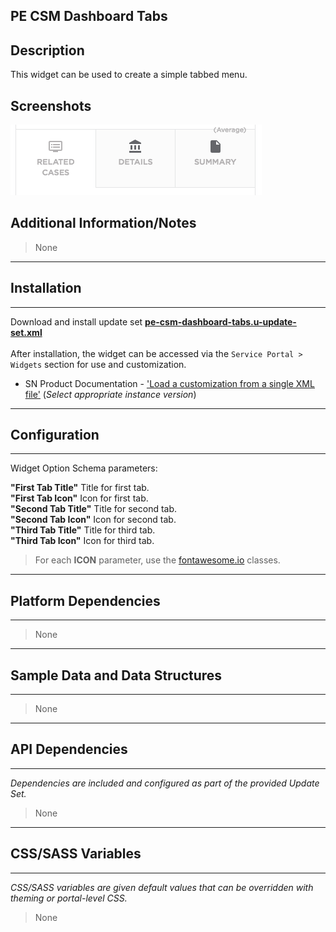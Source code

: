 ## PE CSM Dashboard Tabs

## Description

This widget can be used to create a simple tabbed menu.

## Screenshots
![alt text](../images/pe-csm-dashboard-tabs.png "PE CSM Dashboard")

## Additional Information/Notes 
> None
---
## Installation
---
Download and install update set **[pe-csm-dashboard-tabs.u-update-set.xml](pe-csm-dashboard-tabs.u-update-set.xml)** <br/><br/>
After installation, the widget can be accessed via the `Service Portal > Widgets` section for use and customization.<br/>
* SN Product Documentation - ['Load a customization from a single XML file'](https://docs.servicenow.com/search?q=Load+a+customization+from+a+single+XML+file)   (<i>Select appropriate instance version</i>)
---
## Configuration
---
Widget Option Schema parameters:

**"First Tab Title"** Title for first tab.<br/>
**"First Tab Icon"** Icon for first tab.<br/>
**"Second Tab Title"** Title for second tab.<br/>
**"Second Tab Icon"** Icon for second tab.<br/>
**"Third Tab Title"** Title for third tab.<br/>
**"Third Tab Icon"** Icon for third tab.<br/>

> For each **ICON** parameter, use the [fontawesome.io](http://fontawesome.io/cheatsheet/) classes.

---
## Platform Dependencies
---
> None
---
## Sample Data and Data Structures
---
> None
---
## API Dependencies
---
<i>Dependencies are included and configured as part of the provided Update Set.</i>
> None
---
## CSS/SASS Variables
---
_CSS/SASS variables are given default values that can be overridden with theming or portal-level CSS._
> None